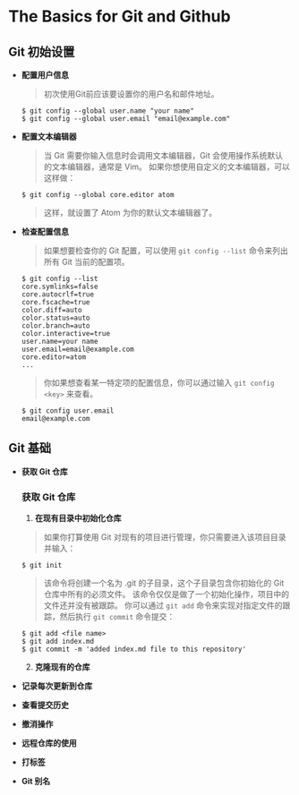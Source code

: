 # The Basics for Git and Github

## Git 初始设置

- **配置用户信息**

  > 初次使用Git前应该要设置你的用户名和邮件地址。
  ```
  $ git config --global user.name "your name"
  $ git config --global user.email "email@example.com"
  ```

- **配置文本编辑器**

  > 当 Git 需要你输入信息时会调用文本编辑器，Git 会使用操作系统默认的文本编辑器，通常是 Vim。
  > 如果你想使用自定义的文本编辑器，可以这样做：
  ```
  $ git config --global core.editor atom
  ```
  > 这样，就设置了 Atom 为你的默认文本编辑器了。

- **检查配置信息**

  > 如果想要检查你的 Git 配置，可以使用 `git config --list` 命令来列出所有 Git 当前的配置项。
  ```
  $ git config --list
  core.symlinks=false
  core.autocrlf=true
  core.fscache=true
  color.diff=auto
  color.status=auto
  color.branch=auto
  color.interactive=true
  user.name=your name
  user.email=email@example.com
  core.editor=atom
  ...
  ```
  > 你如果想查看某一特定项的配置信息，你可以通过输入 `git config <key>` 来查看。
  ```
  $ git config user.email
  email@example.com
  ```

## Git 基础

- **获取 Git 仓库**

  ### 获取 Git 仓库

  1. **在现有目录中初始化仓库**

    > 如果你打算使用 Git 对现有的项目进行管理，你只需要进入该项目目录并输入：
    ```
    $ git init
    ```
    > 该命令将创建一个名为 .git 的子目录，这个子目录包含你初始化的 Git 仓库中所有的必须文件。
    > 该命令仅仅是做了一个初始化操作，项目中的文件还并没有被跟踪。
    > 你可以通过 `git add` 命令来实现对指定文件的跟踪，然后执行 `git commit` 命令提交：
    ```
    $ git add <file name>
    $ git add index.md
    $ git commit -m 'added index.md file to this repository'
    ```

  2. **克隆现有的仓库**

- **记录每次更新到仓库**

- **查看提交历史**

- **撤消操作**

- **远程仓库的使用**

- **打标签**

- **Git 别名**
